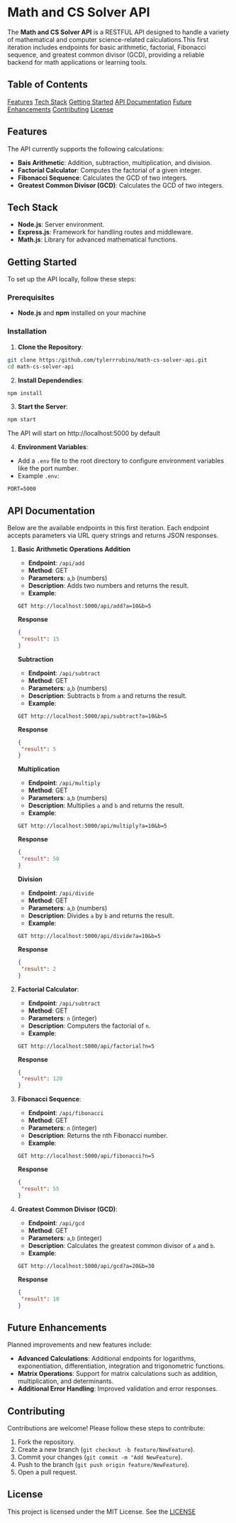 # Math and CS Solver API

The **Math and CS Solver API** is a RESTFUL API designed to handle a variety of mathematical and computer science-related calculations.This first iteration includes endpoints for basic arithmetic, factorial, Fibonacci sequence, and greatest common divisor (GCD), providing a reliable backend for math applications or learning tools.

## Table of Contents

[Features](#features)
[Tech Stack](#tech-stack)
[Getting Started](#getting-started)
[API Documentation](#api-documentation)
[Future Enhancements](#future-enhancements)
[Contributing](#contributing)
[License](#license)

## Features

The API currently supports the following calculations:

- **Bais Arithmetic**: Addition, subtraction, multiplication, and division.
- **Factorial Calculator**: Computes the factorial of a given integer.
- **Fibonacci Sequence**: Calculates the GCD of two integers.
- **Greatest Common Divisor (GCD)**: Calculates the GCD of two integers.

## Tech Stack

- **Node.js**: Server environment.
- **Express.js**: Framework for handling routes and middleware.
- **Math.js**: Library for advanced mathematical functions.

## Getting Started

To set up the API locally, follow these steps:

### Prerequisites

- **Node.js** and **npm** installed on your machine

### Installation

1. **Clone the Repository**:

```bash
git clone https:/github.com/tylerrrubino/math-cs-solver-api.git
cd math-cs-solver-api
```

2. **Install Dependendies**:

```bash
npm install
```

3. **Start the Server**:

```bash
npm start
```

The API will start on http://localhost:5000 by default

4. **Environment Variables**:

- Add a `.env` file to the root directory to configure environment variables like the port number.
- Example `.env`:

```
PORT=5000
```

## API Documentation

Below are the available endpoints in this first iteration. Each endpoint accepts parameters via URL query strings and returns JSON responses.

1. **Basic Arithmetic Operations**
   **Addition**

   - **Endpoint**: `/api/add`
   - **Method**: GET
   - **Parameters**: `a`,`b` (numbers)
   - **Description**: Adds two numbers and returns the result.
   - **Example**:

   ```http
   GET http://localhost:5000/api/add?a=10&b=5
   ```

   **Response**

   ```json
   {
   	"result": 15
   }
   ```

   **Subtraction**

   - **Endpoint**: `/api/subtract`
   - **Method**: GET
   - **Parameters**: `a`,`b` (numbers)
   - **Description**: Subtracts `b` from `a` and returns the result.
   - **Example**:

   ```http
   GET http://localhost:5000/api/subtract?a=10&b=5
   ```

   **Response**

   ```json
   {
   	"result": 5
   }
   ```

   **Multiplication**

   - **Endpoint**: `/api/multiply`
   - **Method**: GET
   - **Parameters**: `a`,`b` (numbers)
   - **Description**: Multiplies `a` and `b` and returns the result.
   - **Example**:

   ```http
   GET http://localhost:5000/api/multiply?a=10&b=5
   ```

   **Response**

   ```json
   {
   	"result": 50
   }
   ```

   **Division**

   - **Endpoint**: `/api/divide`
   - **Method**: GET
   - **Parameters**: `a`,`b` (numbers)
   - **Description**: Divides `a` by `b` and returns the result.
   - **Example**:

   ```http
   GET http://localhost:5000/api/divide?a=10&b=5
   ```

   **Response**

   ```json
   {
   	"result": 2
   }
   ```

2. **Factorial Calculator**:

   - **Endpoint**: `/api/subtract`
   - **Method**: GET
   - **Parameters**: `n` (integer)
   - **Description**: Computers the factorial of `n`.
   - **Example**:

   ```http
   GET http://localhost:5000/api/factorial?n=5
   ```

   **Response**

   ```json
   {
   	"result": 120
   }
   ```

3. **Fibonacci Sequence**:

   - **Endpoint**: `/api/fibonacci`
   - **Method**: GET
   - **Parameters**: `n` (integer)
   - **Description**: Returns the nth Fibonacci number.
   - **Example**:

   ```http
   GET http://localhost:5000/api/fibonacci?n=5
   ```

   **Response**

   ```json
   {
   	"result": 55
   }
   ```

4. **Greatest Common Divisor (GCD)**:

   - **Endpoint**: `/api/gcd`
   - **Method**: GET
   - **Parameters**: `a`,`b` (integer)
   - **Description**: Calculates the greatest common divisor of `a` and `b`.
   - **Example**:

   ```http
   GET http://localhost:5000/api/gcd?a=20&b=30
   ```

   **Response**

   ```json
   {
   	"result": 10
   }
   ```

## Future Enhancements

Planned improvements and new features include:

- **Advanced Calculations**: Additional endpoints for logarithms, exponentiation, differentiation, integration and trigonometric functions.
- **Matrix Operations**: Support for matrix calculations such as addition, multiplication, and determinants.
- **Additional Error Handling**: Improved validation and error responses.

## Contributing

Contributions are welcome! Please follow these steps to contribute:

1. Fork the repository.
2. Create a new branch (`git checkout -b feature/NewFeature`).
3. Commit your changes (`git commit -m "Add NewFeature`).
4. Push to the branch (`git push origin feature/NewFeature`).
5. Open a pull request.

## License

This project is licensed under the MIT License. See the [LICENSE](../blob/main/LICENSE)
